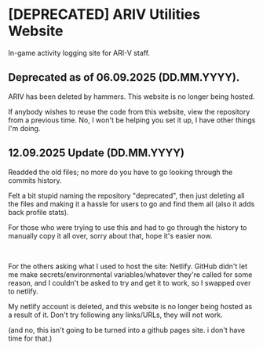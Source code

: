 # [DEPRECATED] ARIV Utilities Website
In-game activity logging site for ARI-V staff. 

## Deprecated as of 06.09.2025 (DD.MM.YYYY).
ARIV has been deleted by hammers. This website is no longer being hosted.

If anybody wishes to reuse the code from this website, view the repository from a previous time. No, I won't be helping you set it up, I have other things I'm doing.

## 12.09.2025 Update (DD.MM.YYYY)
Readded the old files; no more do you have to go looking through the commits history.

Felt a bit stupid naming the repository "deprecated", then just deleting all the files and making it a hassle for users to go and find them all (also it adds back profile stats). 

For those who were trying to use this and had to go through the history to manually copy it all over, sorry about that, hope it's easier now. 

​

For the others asking what I used to host the site: Netlify. GitHub didn't let me make secrets/environmental variables/whatever they're called for some reason, and I couldn't be asked to try and get it to work, so I swapped over to netlify.

My netlify account is deleted, and this website is no longer being hosted as a result of it. Don't try following any links/URLs, they will not work. 

(and no, this isn't going to be turned into a github pages site. i don't have time for that.)
